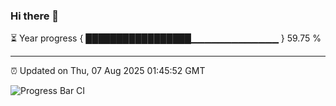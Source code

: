 ### Hi there 👋

⏳ Year progress { █████████████████▁▁▁▁▁▁▁▁▁▁▁▁▁ } 59.75 %

---

⏰ Updated on Thu, 07 Aug 2025 01:45:52 GMT

![Progress Bar CI](https://github.com/JuvenileQ/Progress-Bar-CI/workflows/main/badge.svg)
